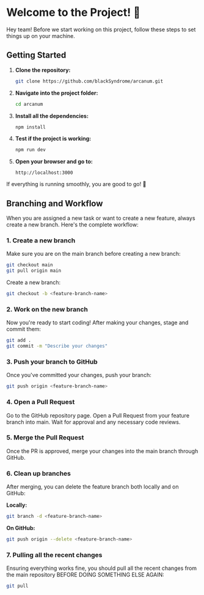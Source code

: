 
# Welcome to the Project! 👋

Hey team! Before we start working on this project, follow these steps to set things up on your machine.

## Getting Started

1. **Clone the repository:**
   ```bash
   git clone https://github.com/blackSyndrome/arcanum.git
   ```

2. **Navigate into the project folder:**
   ```bash
   cd arcanum
   ```

3. **Install all the dependencies:**
   ```bash
   npm install
   ```

4. **Test if the project is working:**
   ```bash
   npm run dev
   ```
   
5. **Open your browser and go to:**
   ```
   http://localhost:3000
   ```

If everything is running smoothly, you are good to go! 🎉

## Branching and Workflow

When you are assigned a new task or want to create a new feature, always create a new branch. Here's the complete workflow:

### 1. Create a new branch

Make sure you are on the main branch before creating a new branch:

```bash
git checkout main
git pull origin main
```

Create a new branch:

```bash
git checkout -b <feature-branch-name>
```

### 2. Work on the new branch

Now you're ready to start coding! After making your changes, stage and commit them:

```bash
git add .
git commit -m "Describe your changes"
```

### 3. Push your branch to GitHub

Once you've committed your changes, push your branch:

```bash
git push origin <feature-branch-name>
```

### 4. Open a Pull Request

Go to the GitHub repository page. Open a Pull Request from your feature branch into main. Wait for approval and any necessary code reviews.

### 5. Merge the Pull Request

Once the PR is approved, merge your changes into the main branch through GitHub.

### 6. Clean up branches

After merging, you can delete the feature branch both locally and on GitHub:

**Locally:**
```bash
git branch -d <feature-branch-name>
```

**On GitHub:**
```bash
git push origin --delete <feature-branch-name>
```

### 7. Pulling all the recent changes

Ensuring everything works fine, you should pull all the recent changes from the main repository BEFORE DOING SOMETHING ELSE AGAIN:

```bash
git pull
```

